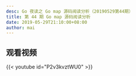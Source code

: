 ```yaml
---
desc: Go 夜读之 Go map 源码阅读分析（20190529第44期）
title: 第 44 期 Go map 源码阅读分析
date: 2019-05-29T21:10:00+08:00
author: mai
---
```


## 观看视频

{{< youtube id="P2v3kvztWU0" >}}
